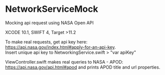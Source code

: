 # NetworkServiceMock
Mocking api request using NASA Open API

XCODE 10.1, SWIFT 4, Target >11.2

To make real requests, get api key here: https://api.nasa.gov/index.html#apply-for-an-api-key.  
Insert unique api key to NetworkingService.swift > "var apiKey"

ViewController.swift makes real queries to NASA - APOD: https://api.nasa.gov/api.html#apod and prints APOD title and url properties.
